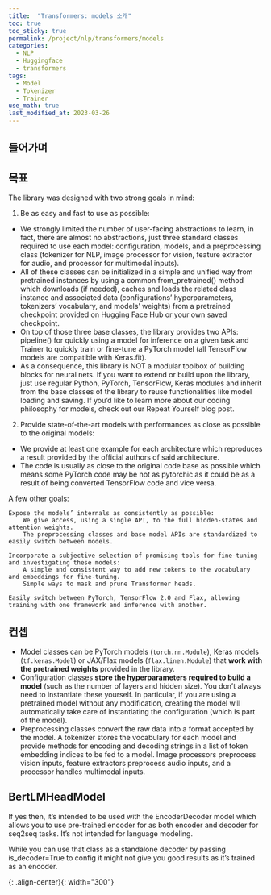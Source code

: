 ```yaml
---
title:  "Transformers: models 소개"
toc: true
toc_sticky: true
permalink: /project/nlp/transformers/models
categories:
  - NLP
  - Huggingface
  - transformers
tags:
  - Model
  - Tokenizer
  - Trainer
use_math: true
last_modified_at: 2023-03-26
---
```


## 들어가며


## 목표

The library was designed with two strong goals in mind:
1. Be as easy and fast to use as possible:
  - We strongly limited the number of user-facing abstractions to learn, in fact, there are almost no abstractions, just three standard classes required to use each model: configuration, models, and a preprocessing class (tokenizer for NLP, image processor for vision, feature extractor for audio, and processor for multimodal inputs).
  - All of these classes can be initialized in a simple and unified way from pretrained instances by using a common from_pretrained() method which downloads (if needed), caches and loads the related class instance and associated data (configurations’ hyperparameters, tokenizers’ vocabulary, and models’ weights) from a pretrained checkpoint provided on Hugging Face Hub or your own saved checkpoint.
  - On top of those three base classes, the library provides two APIs: pipeline() for quickly using a model for inference on a given task and Trainer to quickly train or fine-tune a PyTorch model (all TensorFlow models are compatible with Keras.fit).
  - As a consequence, this library is NOT a modular toolbox of building blocks for neural nets. If you want to extend or build upon the library, just use regular Python, PyTorch, TensorFlow, Keras modules and inherit from the base classes of the library to reuse functionalities like model loading and saving. If you’d like to learn more about our coding philosophy for models, check out our Repeat Yourself blog post.
2. Provide state-of-the-art models with performances as close as possible to the original models:
  - We provide at least one example for each architecture which reproduces a result provided by the official authors of said architecture.
  - The code is usually as close to the original code base as possible which means some PyTorch code may be not as pytorchic as it could be as a result of being converted TensorFlow code and vice versa.

  A few other goals:

    Expose the models’ internals as consistently as possible:
        We give access, using a single API, to the full hidden-states and attention weights.
        The preprocessing classes and base model APIs are standardized to easily switch between models.

    Incorporate a subjective selection of promising tools for fine-tuning and investigating these models:
        A simple and consistent way to add new tokens to the vocabulary and embeddings for fine-tuning.
        Simple ways to mask and prune Transformer heads.

    Easily switch between PyTorch, TensorFlow 2.0 and Flax, allowing training with one framework and inference with another.


## 컨셉

- Model classes can be PyTorch models (`torch.nn.Module`), Keras models (`tf.keras.Model`) or JAX/Flax models (`flax.linen.Module`) that **work with the pretrained weights** provided in the library.
- Configuration classes **store the hyperparameters required to build a model** (such as the number of layers and hidden size). You don’t always need to instantiate these yourself. In particular, if you are using a pretrained model without any modification, creating the model will automatically take care of instantiating the configuration (which is part of the model).
- Preprocessing classes convert the raw data into a format accepted by the model. A tokenizer stores the vocabulary for each model and provide methods for encoding and decoding strings in a list of token embedding indices to be fed to a model. Image processors preprocess vision inputs, feature extractors preprocess audio inputs, and a processor handles multimodal inputs.



## BertLMHeadModel

If yes then, it’s intended to be used with the EncoderDecoder model which allows you to use pre-trained encoder for as both encoder and decoder for seq2seq tasks. It’s not intended for language modeling.

While you can use that class as a standalone decoder by passing is_decoder=True to config it might not give you good results as it’s trained as an encoder.

{: .align-center}{: width="300"}
